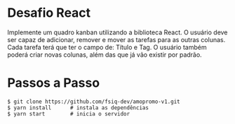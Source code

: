 # Desafio React
Implemente um quadro kanban utilizando a biblioteca React. O usuário deve ser capaz de adicionar, remover e mover as tarefas para as outras colunas. Cada tarefa terá que ter o campo de: Título e Tag. O usuário também poderá criar novas colunas, além das que já vão existir por padrão. 

# Passos a Passo
```console
$ git clone https://github.com/fsiq-dev/amopromo-v1.git
$ yarn install      # instala as dependências
$ yarn start        # inicia o servidor
```